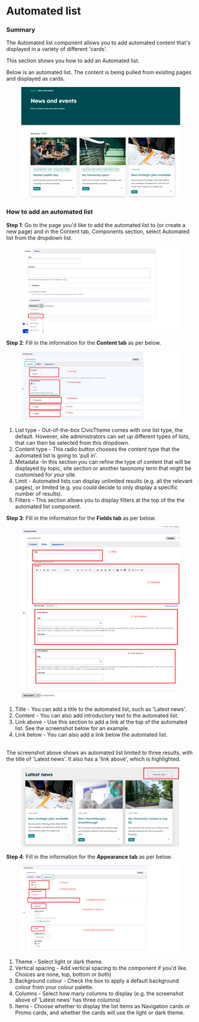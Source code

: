 # Automated list

### Summary&#x20;

The Automated list component allows you to add automated content that's displayed in a variety of different 'cards'.&#x20;

This section shows you how to add an Automated list.&#x20;

Below is an automated list. The content is being pulled from existing pages and displayed as cards.&#x20;

&#x20;

<figure><img src="../../.gitbook/assets/image (68).png" alt=""><figcaption></figcaption></figure>

### How to add an automated list

**Step 1**: Go to the page you'd like to add the automated list to (or create a new page) and in the Content tab, Components section, select Automated list from the dropdown list.&#x20;

<figure><img src="../../.gitbook/assets/image (82).png" alt=""><figcaption></figcaption></figure>

**Step 2**: Fill in the information for the **Content tab** as per below.&#x20;

<figure><img src="../../.gitbook/assets/image (71).png" alt=""><figcaption></figcaption></figure>

1. List type - Out-of-the-box CivicTheme comes with one list type, the default. However, site administrators can set up different types of lists, that can then be selected from this dropdown.
2. Content type - This radio button chooses the content type that the automated list is going to 'pull in'.&#x20;
3. Metadata -In this section you can refine the type of content that will be displayed by topic, site section or another taxonomy term that might be customised for your site.&#x20;
4. Limit - Automated lists can display unlimited results (e.g. all the relevant pages), or limited (e.g. you could decide to only display a specific number of results).
5. Filters - This section allows you to display filters at the top of the the automated list component.&#x20;

**Step 3**: Fill in the information for the **Fields tab** as per below.&#x20;

<figure><img src="../../.gitbook/assets/image (76).png" alt=""><figcaption></figcaption></figure>

1. Title - You can add a title to the automated list, such as 'Latest news'.&#x20;
2. Content - You can also add introductory text to the automated list.&#x20;
3. Link above - Use this section to add a link at the top of the automated list. See the screenshot below for an example.&#x20;
4. Link below - You can also add a link below the automated list.&#x20;

\
The screenshot above shows an automated list limited to three results, with the title of 'Latest news'. It also has a 'link above', which is highlighted.&#x20;

<figure><img src="../../.gitbook/assets/image (22).png" alt=""><figcaption></figcaption></figure>

**Step 4**: Fill in the information for the **Appearance tab** as per below.

<figure><img src="../../.gitbook/assets/image (87).png" alt=""><figcaption></figcaption></figure>

1. Theme - Select light or dark theme.&#x20;
2. Vertical spacing - Add vertical spacing to the component if you'd like. Choices are none, top, bottom or both)
3. Background colour - Check the box to apply a default background colour from your colour palette.
4. Columns - Select how many columns to display (e.g. the screenshot above of 'Latest news' has three columns)
5. Items - Choose whether to display the list items as Navigation cards or Promo cards, and whether the cards will use the light or dark theme.&#x20;
